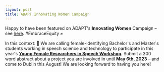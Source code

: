 ```yaml
---
layout: post
title: ADAPT Innovating Women Campaign
---
```


Happy to have been featured on ADAPT's <b>Innovating Women</b> Campaign – see <a href="https://www.adaptcentre.ie/news-and-events/adapt-celebrates-innovating-women-for-international-womens-day-dr-iona-gessinger/" target="_blank" rel="noopener">here</a>. #EmbraceEquity &#9994;

In this context: &#x1f6a8; We are calling female-identifying Bachelor's and Master's students working in speech science and technology to participate in this year's <b><a href="https://sites.google.com/view/yfrsw-2023" target="_blank" rel="noopener">Young Female Researchers in Speech Workshop</a></b>. Submit a 300 word abstract about a project you are involved in until <b>May 6th, 2023</b> – and come to Dublin this August! We are looking forward to having you here!
